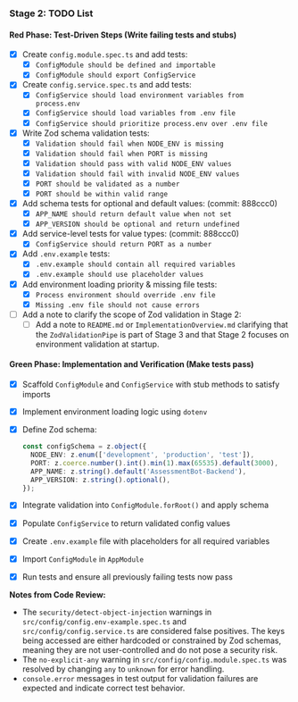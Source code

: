 ### Stage 2: TODO List

#### Red Phase: Test-Driven Steps (Write failing tests and stubs)

- [X] Create `config.module.spec.ts` and add tests:
  - [X] `ConfigModule should be defined and importable`
  - [X] `ConfigModule should export ConfigService`

- [X] Create `config.service.spec.ts` and add tests:
  - [X] `ConfigService should load environment variables from process.env`
  - [X] `ConfigService should load variables from .env file`
  - [X] `ConfigService should prioritize process.env over .env file`

- [X] Write Zod schema validation tests:
  - [X] `Validation should fail when NODE_ENV is missing`
  - [X] `Validation should fail when PORT is missing`
  - [X] `Validation should pass with valid NODE_ENV values`
  - [X] `Validation should fail with invalid NODE_ENV values`
  - [X] `PORT should be validated as a number`
  - [X] `PORT should be within valid range`

- [X] Add schema tests for optional and default values: (commit: 888ccc0)
  - [X] `APP_NAME should return default value when not set`
  - [X] `APP_VERSION should be optional and return undefined`

- [X] Add service-level tests for value types: (commit: 888ccc0)
  - [X] `ConfigService should return PORT as a number`

- [X] Add `.env.example` tests:
  - [X] `.env.example should contain all required variables`
  - [X] `.env.example should use placeholder values`

- [X] Add environment loading priority & missing file tests:
  - [X] `Process environment should override .env file`
  - [X] `Missing .env file should not cause errors`

- [ ] Add a note to clarify the scope of Zod validation in Stage 2:
  - [ ] Add a note to `README.md` or `ImplementationOverview.md` clarifying that the `ZodValidationPipe` is part of Stage 3 and that Stage 2 focuses on environment validation at startup.

#### Green Phase: Implementation and Verification (Make tests pass)

- [X] Scaffold `ConfigModule` and `ConfigService` with stub methods to satisfy imports

- [X] Implement environment loading logic using `dotenv`

- [X] Define Zod schema:

  ```typescript
  const configSchema = z.object({
    NODE_ENV: z.enum(['development', 'production', 'test']),
    PORT: z.coerce.number().int().min(1).max(65535).default(3000),
    APP_NAME: z.string().default('AssessmentBot-Backend'),
    APP_VERSION: z.string().optional(),
  });
  ```

- [X] Integrate validation into `ConfigModule.forRoot()` and apply schema

- [X] Populate `ConfigService` to return validated config values

- [X] Create `.env.example` file with placeholders for all required variables

- [X] Import `ConfigModule` in `AppModule`

- [X] Run tests and ensure all previously failing tests now pass

**Notes from Code Review:**
- The `security/detect-object-injection` warnings in `src/config/config.env-example.spec.ts` and `src/config/config.service.ts` are considered false positives. The keys being accessed are either hardcoded or constrained by Zod schemas, meaning they are not user-controlled and do not pose a security risk.
- The `no-explicit-any` warning in `src/config/config.module.spec.ts` was resolved by changing `any` to `unknown` for error handling.
- `console.error` messages in test output for validation failures are expected and indicate correct test behavior.